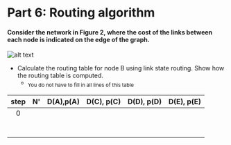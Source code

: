 # Part 6: Routing algorithm
#### Consider the network in Figure 2, where the cost of the links between each node is indicated on the edge of the graph.
![alt text](https://github.com/Kayui/tsamnotes/blob/master/Main%20Exam%202015/figure2.png "Figure 2")

* Calculate the routing table for node B using link state routing. Show how the routing table is computed. 
    * <sub>You do not have to fill in all lines of this table</sub>

| step     |      N'       | D(A),p(A) | D(C), p(C) | D(D), p(D) | D(E), p(E) |
|:--------:|:-------------:|:---------:|:----------:|:----------:|:----------:|
| 0        |               |           |            |            |            |
|          |               |           |            |            |            |
|          |               |           |            |            |            |
|          |               |           |            |            |            |
|          |               |           |            |            |            |
|          |               |           |            |            |            |
|          |               |           |            |            |            |
|          |               |           |            |            |            |
